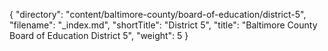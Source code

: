 {
  "directory": "content/baltimore-county/board-of-education/district-5",
  "filename": "_index.md",
  "shortTitle": "District 5",
  "title": "Baltimore County Board of Education District 5",
  "weight": 5
}
